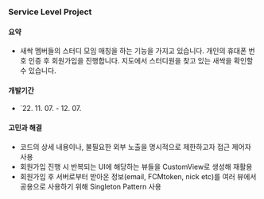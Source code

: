 ### Service Level Project

#### 요약

- 새싹 멤버들의 스터디 모임 매칭을 하는 기능을 가지고 있습니다. 개인의 휴대폰 번호 인증 후 회원가입을 진행합니다. 지도에서 스터디원을 찾고 있는 새싹을 확인할 수 있습니다. 

#### 개발기간

- `22. 11. 07. - 12. 07.

#### 고민과 해결

- 코드의 상세 내용이나, 불필요한 외부 노출을 명시적으로 제한하고자 접근 제어자 사용
- 회원가입 진행 시 반복되는 UI에 해당하는 뷰들을 CustomView로 생성해 재활용
- 회원가입 후 서버로부터 받아온 정보(email, FCMtoken, nick etc)를 여러 뷰에서 공용으로 사용하기 위해 Singleton Pattern 사용
